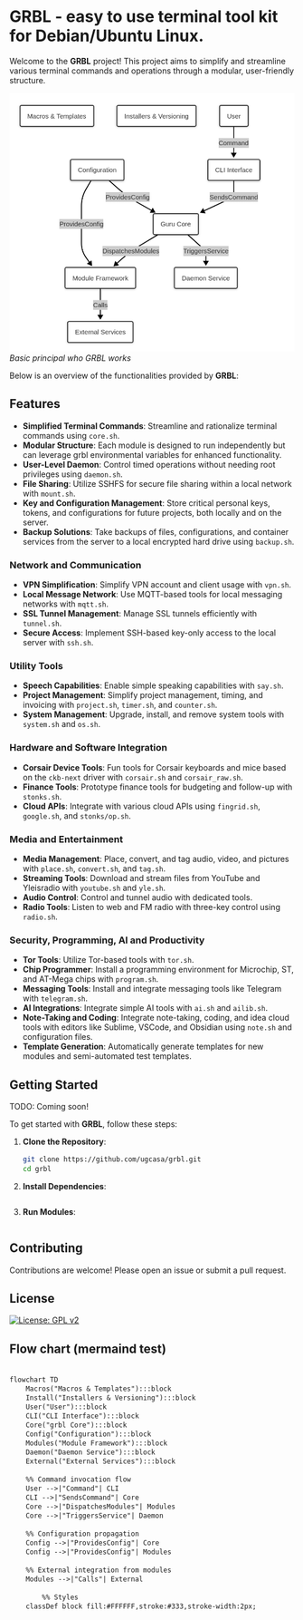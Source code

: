 # GRBL - easy to use terminal tool kit for Debian/Ubuntu Linux.

Welcome to the **GRBL** project! This project aims to simplify and streamline various terminal commands and operations through a modular, user-friendly structure. 

![Flowchart](flowchart.png)
*Basic principal who GRBL works*

Below is an overview of the functionalities provided by **GRBL**:

## Features

- **Simplified Terminal Commands**: Streamline and rationalize terminal commands using `core.sh`.
- **Modular Structure**: Each module is designed to run independently but can leverage grbl environmental variables for enhanced functionality.
- **User-Level Daemon**: Control timed operations without needing root privileges using `daemon.sh`.
- **File Sharing**: Utilize SSHFS for secure file sharing within a local network with `mount.sh`.
- **Key and Configuration Management**: Store critical personal keys, tokens, and configurations for future projects, both locally and on the server.
- **Backup Solutions**: Take backups of files, configurations, and container services from the server to a local encrypted hard drive using `backup.sh`.

### Network and Communication

- **VPN Simplification**: Simplify VPN account and client usage with `vpn.sh`.
- **Local Message Network**: Use MQTT-based tools for local messaging networks with `mqtt.sh`.
- **SSL Tunnel Management**: Manage SSL tunnels efficiently with `tunnel.sh`.
- **Secure Access**: Implement SSH-based key-only access to the local server with `ssh.sh`.

### Utility Tools

- **Speech Capabilities**: Enable simple speaking capabilities with `say.sh`.
- **Project Management**: Simplify project management, timing, and invoicing with `project.sh`, `timer.sh`, and `counter.sh`.
- **System Management**: Upgrade, install, and remove system tools with `system.sh` and `os.sh`.

### Hardware and Software Integration

- **Corsair Device Tools**: Fun tools for Corsair keyboards and mice based on the `ckb-next` driver with `corsair.sh` and `corsair_raw.sh`.
- **Finance Tools**: Prototype finance tools for budgeting and follow-up with `stonks.sh`.
- **Cloud APIs**: Integrate with various cloud APIs using `fingrid.sh`, `google.sh`, and `stonks/op.sh`.

### Media and Entertainment

- **Media Management**: Place, convert, and tag audio, video, and pictures with `place.sh`, `convert.sh`, and `tag.sh`.
- **Streaming Tools**: Download and stream files from YouTube and Yleisradio with `youtube.sh` and `yle.sh`.
- **Audio Control**: Control and tunnel audio with dedicated tools.
- **Radio Tools**: Listen to web and FM radio with three-key control using `radio.sh`.

### Security, Programming, AI and Productivity

- **Tor Tools**: Utilize Tor-based tools with `tor.sh`.
- **Chip Programmer**: Install a programming environment for Microchip, ST, and AT-Mega chips with `program.sh`.
- **Messaging Tools**: Install and integrate messaging tools like Telegram with `telegram.sh`.
- **AI Integrations**: Integrate simple AI tools with `ai.sh` and `ailib.sh`.
- **Note-Taking and Coding**: Integrate note-taking, coding, and idea cloud tools with editors like Sublime, VSCode, and Obsidian using `note.sh` and configuration files.
- **Template Generation**: Automatically generate templates for new modules and semi-automated test templates.

## Getting Started

TODO: Coming soon!

To get started with **GRBL**, follow these steps:

1. **Clone the Repository**:
   ```sh
   git clone https://github.com/ugcasa/grbl.git
   cd grbl
   ```

2. **Install Dependencies**:
   ```sh
   ```

3. **Run Modules**:
   ```sh
   ```

## Contributing

Contributions are welcome! Please open an issue or submit a pull request.

## License

[![License: GPL v2](https://img.shields.io/badge/License-GPL%20v2-blue.svg)](https://www.gnu.org/licenses/old-licenses/gpl-2.0.en.html)


## Flow chart (mermaind test)

```mermaid

flowchart TD
    Macros("Macros & Templates"):::block
    Install("Installers & Versioning"):::block
    User("User"):::block
    CLI("CLI Interface"):::block
    Core("grbl Core"):::block
    Config("Configuration"):::block
    Modules("Module Framework"):::block
    Daemon("Daemon Service"):::block
    External("External Services"):::block

    %% Command invocation flow
    User -->|"Command"| CLI
    CLI -->|"SendsCommand"| Core
    Core -->|"DispatchesModules"| Modules
    Core -->|"TriggersService"| Daemon

    %% Configuration propagation
    Config -->|"ProvidesConfig"| Core
    Config -->|"ProvidesConfig"| Modules

    %% External integration from modules
    Modules -->|"Calls"| External

        %% Styles
    classDef block fill:#FFFFFF,stroke:#333,stroke-width:2px;

 ```